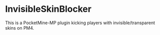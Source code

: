 # InvisibleSkinBlocker
This is a PocketMine-MP plugin kicking players with invisible/transparent skins on PM4.
